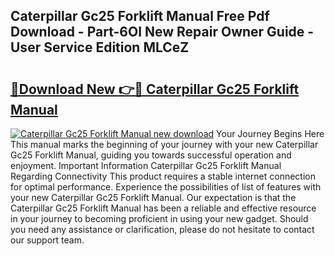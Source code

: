 ## Caterpillar Gc25 Forklift Manual Free Pdf Download - Part-6OI New Repair Owner Guide - User Service Edition MLCeZ

# <h2><a href="http://bc36424.oget.top/?id=Caterpillar+Gc25+Forklift+Manual">🔗Download New 👉🔴 Caterpillar Gc25 Forklift Manual</a></h2>

[![Caterpillar Gc25 Forklift Manual new download](https://i.imgur.com/5g1atiW.png)](http://bc36424.oget.top/?id=Caterpillar+Gc25+Forklift+Manual)
Your Journey Begins Here This manual marks the beginning of your journey with your new Caterpillar Gc25 Forklift Manual, guiding you towards successful operation and enjoyment. Important Information Caterpillar Gc25 Forklift Manual Regarding Connectivity This product requires a stable internet connection for optimal performance. Experience the possibilities of list of features with your new Caterpillar Gc25 Forklift Manual. Our expectation is that the Caterpillar Gc25 Forklift Manual has been a reliable and effective resource in your journey to becoming proficient in using your new gadget. Should you need any assistance or clarification, please do not hesitate to contact our support team.
